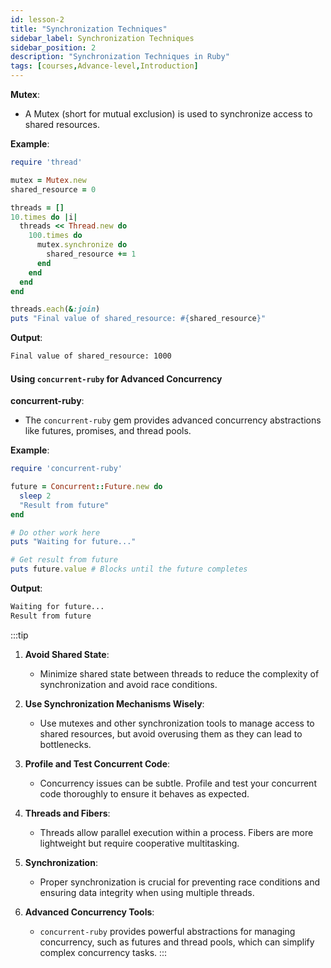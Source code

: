 ```yaml
---
id: lesson-2
title: "Synchronization Techniques"
sidebar_label: Synchronization Techniques
sidebar_position: 2
description: "Synchronization Techniques in Ruby"
tags: [courses,Advance-level,Introduction]
---  
```


**Mutex**:
- A Mutex (short for mutual exclusion) is used to synchronize access to shared resources.

**Example**:
```ruby
require 'thread'

mutex = Mutex.new
shared_resource = 0

threads = []
10.times do |i|
  threads << Thread.new do
    100.times do
      mutex.synchronize do
        shared_resource += 1
      end
    end
  end
end

threads.each(&:join)
puts "Final value of shared_resource: #{shared_resource}"
```

**Output**:
```bash
Final value of shared_resource: 1000
```

####  Using `concurrent-ruby` for Advanced Concurrency

**concurrent-ruby**:
- The `concurrent-ruby` gem provides advanced concurrency abstractions like futures, promises, and thread pools.

**Example**:
```ruby
require 'concurrent-ruby'

future = Concurrent::Future.new do
  sleep 2
  "Result from future"
end

# Do other work here
puts "Waiting for future..."

# Get result from future
puts future.value # Blocks until the future completes
```

**Output**:
```bash
Waiting for future...
Result from future
```

:::tip

1. **Avoid Shared State**:
   - Minimize shared state between threads to reduce the complexity of synchronization and avoid race conditions.

2. **Use Synchronization Mechanisms Wisely**:
   - Use mutexes and other synchronization tools to manage access to shared resources, but avoid overusing them as they can lead to bottlenecks.

3. **Profile and Test Concurrent Code**:
   - Concurrency issues can be subtle. Profile and test your concurrent code thoroughly to ensure it behaves as expected.

4. **Threads and Fibers**:
   - Threads allow parallel execution within a process. Fibers are more lightweight but require cooperative multitasking.

5. **Synchronization**:
   - Proper synchronization is crucial for preventing race conditions and ensuring data integrity when using multiple threads.

6. **Advanced Concurrency Tools**:
   - `concurrent-ruby` provides powerful abstractions for managing concurrency, such as futures and thread pools, which can simplify complex concurrency tasks.
:::
